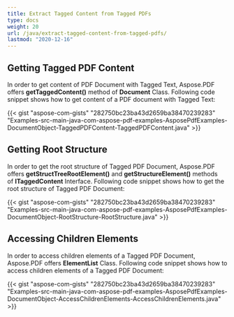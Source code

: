 ```yaml
---
title: Extract Tagged Content from Tagged PDFs
type: docs
weight: 20
url: /java/extract-tagged-content-from-tagged-pdfs/
lastmod: "2020-12-16"
---
```


## **Getting Tagged PDF Content**
In order to get content of PDF Document with Tagged Text, Aspose.PDF offers **getTaggedContent()** method of **Document** Class. Following code snippet shows how to get content of a PDF document with Tagged Text:

{{< gist "aspose-com-gists" "282750bc23ba43d2659ba38470239283" "Examples-src-main-java-com-aspose-pdf-examples-AsposePdfExamples-DocumentObject-TaggedPDFContent-TaggedPDFContent.java" >}}
## **Getting Root Structure**
In order to get the root structure of Tagged PDF Document, Aspose.PDF offers **getStructTreeRootElement()** and **getStructureElement()** methods of **ITaggedContent** Interface. Following code snippet shows how to get the root structure of Tagged PDF Document:

{{< gist "aspose-com-gists" "282750bc23ba43d2659ba38470239283" "Examples-src-main-java-com-aspose-pdf-examples-AsposePdfExamples-DocumentObject-RootStructure-RootStructure.java" >}}
## **Accessing Children Elements**
In order to access children elements of a Tagged PDF Document, Aspose.PDF offers **ElementList** Class. Following code snippet shows how to access children elements of a Tagged PDF Document:

{{< gist "aspose-com-gists" "282750bc23ba43d2659ba38470239283" "Examples-src-main-java-com-aspose-pdf-examples-AsposePdfExamples-DocumentObject-AccessChildrenElements-AccessChildrenElements.java" >}}

